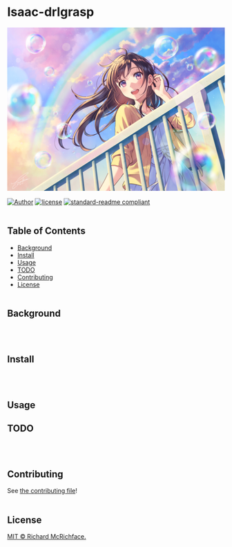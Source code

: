 # Isaac-drlgrasp

![Image text](img-folder/2222.png)

[![Author](https://img.shields.io/badge/Author-cypypccpy-blue.svg "Author")](https://github.com/cypypccpy "Author")
[![license](https://img.shields.io/github/license/:user/:repo.svg)](LICENSE)
[![standard-readme compliant](https://img.shields.io/badge/readme%20style-standard-brightgreen.svg?style=flat-square)](https://github.com/RichardLitt/standard-readme)
<br></br>

## Table of Contents

- [Background](#background)
- [Install](#install)
- [Usage](#usage)
- [TODO](#todo)
- [Contributing](#contributing)
- [License](#license)
<br></br>

## Background

<br></br>

## Install

<br></br>

## Usage


## TODO

<br></br>

## Contributing

See [the contributing file](CONTRIBUTING.md)!
<br></br>

## License

[MIT © Richard McRichface.](../LICENSE)
